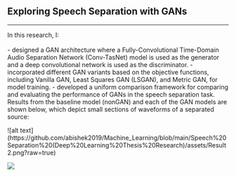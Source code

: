 <h2>Exploring Speech Separation with GANs</h2> <hr><p>In this research, I:<br><br>
- designed a GAN architecture where a Fully-Convolutional Time-Domain Audio Separation Network (Conv-TasNet) model is used as the generator and a deep convolutional network is used as the discriminator. 
- incorporated different GAN variants based on the objective functions, including Vanilla GAN, Least Squares GAN (LSGAN), and Metric GAN, for model training.
- developed a uniform comparison framework for comparing and evaluating the performance of GANs in the speech separation task. 
​
Results from the baseline model (nonGAN) and each of the GAN models are shown below, which depict small sections of waveforms of a separated source: 
<p>![alt text](https://github.com/abishek2019/Machine_Learning/blob/main/Speech%20Separation%20(Deep%20Learning%20Thesis%20Research)/assets/Result2.png?raw=true)</p>
<img src='[https://img.shields.io/badge/Difficulty-Easy-brightgreen](https://github.com/abishek2019/Machine_Learning/blob/main/Speech%20Separation%20(Deep%20Learning%20Thesis%20Research)/assets/Result2.png)https://github.com/abishek2019/Machine_Learning/blob/main/Speech%20Separation%20(Deep%20Learning%20Thesis%20Research)/assets/Result2.png'/>
<br>
